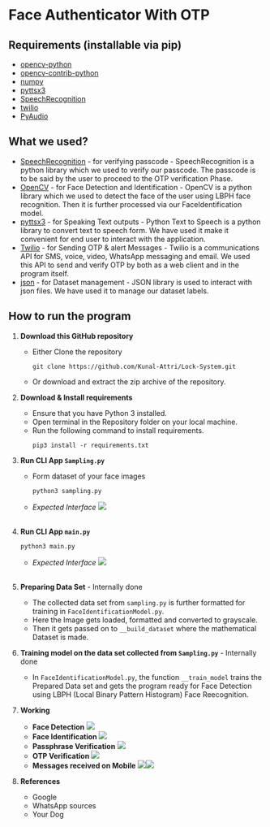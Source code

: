 # Face Authenticator With OTP
## Requirements (installable via pip)
- [opencv-python](https://pypi.org/project/opencv-python/)
- [opencv-contrib-python](https://pypi.org/project/opencv-contrib-python/)
- [numpy](https://pypi.org/project/numpy/)
- [pyttsx3](https://pypi.org/project/pyttsx3/)
- [SpeechRecognition](https://pypi.org/project/SpeechRecognition/)
- [twilio](https://pypi.org/project/twilio/)
- [PyAudio](https://pypi.org/project/PyAudio/)

## What we used?
- [SpeechRecognition](https://www.geeksforgeeks.org/speech-recognition-in-python-using-google-speech-api/) - for verifying passcode - SpeechRecognition is a python library which we used to verify our passcode. The passcode is to be said by the user to proceed to the OTP verification Phase.
- [OpenCV](https://opencv.org/) - for Face Detection and Identification - OpenCV is a python library which we used to detect the face of the user using LBPH face recognition. Then it is further processed via our FaceIdentification model.
- [pyttsx3](https://pyttsx3.readthedocs.io/en/latest/) - for Speaking Text outputs - Python Text to Speech is a python library to convert text to speech form. We have used it make it convenient for end user to interact with the application.
- [Twilio](https://www.twilio.com/) - for Sending OTP & alert Messages - Twilio is a communications API for SMS, voice, video, WhatsApp messaging and email. We used this API to send and verify OTP by both as a web client and in the program itself.
- [json](https://docs.python.org/3/library/json.html) - for Dataset management - JSON library is used to interact with json files. We have used it to manage our dataset labels.

## How to run the program
1. **Download this GitHub repository**
	- Either Clone the repository
		```
		git clone https://github.com/Kunal-Attri/Lock-System.git
		```
	- Or download and extract the zip archive of the repository.

2. **Download & Install requirements**
	- Ensure that you have Python 3 installed.
	- Open terminal in the Repository folder on your local machine.
	- Run the following command to install requirements.
		```
		pip3 install -r requirements.txt
 		```
3. **Run CLI App `Sampling.py`**
      - Form dataset of your face images
               
	        python3 sampling.py
      - *Expected Interface*
            <img src="images/sampling.png">
<br><br>
4. **Run CLI App `main.py`**

       python3 main.py 
      - *Expected Interface*
           <img src="images/main.png">
<br><br>
5. **Preparing Data Set** - Internally done
     - The collected data set from `sampling.py` is further formatted for training in `FaceIdentificationModel.py`.
     - Here the Image gets loaded, formatted and converted to grayscale.
     - Then it gets passed on to `__build_dataset` where the mathematical Dataset is made.
     
6. **Training model on the data set collected from `Sampling.py`** - Internally done
     - In `FaceIdentificationModel.py`, the function `__train_model` trains the Prepared Data set and gets the program ready for Face Detection using LBPH (Local Binary Pattern Histogram) Face Reecognition.

7. **Working**
     - **Face Detection**
        <img src="images/faceDetection.png">
     - **Face Identification**
        <img src="images/faceIdentification.png">
     - **Passphrase Verification**
        <img src="images/passphrase.png">
     - **OTP Verification**
        <img src="images/otpVerification.png">
     - **Messages received on Mobile**
        <img src="images/mobile_messages_1"><img src="images/mobile_messages_2">
8. **References**
    - Google 
    - WhatsApp sources
    - Your Dog

